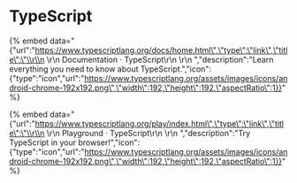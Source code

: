 # TypeScript

{% embed data="{\"url\":\"https://www.typescriptlang.org/docs/home.html\",\"type\":\"link\",\"title\":\"\\r\\n    \\r\\n      Documentation · TypeScript\\r\\n    \\r\\n  \",\"description\":\"Learn everything you need to know about TypeScript.\",\"icon\":{\"type\":\"icon\",\"url\":\"https://www.typescriptlang.org/assets/images/icons/android-chrome-192x192.png\",\"width\":192,\"height\":192,\"aspectRatio\":1}}" %}

{% embed data="{\"url\":\"https://www.typescriptlang.org/play/index.html\",\"type\":\"link\",\"title\":\"\\r\\n    \\r\\n      Playground · TypeScript\\r\\n    \\r\\n  \",\"description\":\"Try TypeScript in your browser!\",\"icon\":{\"type\":\"icon\",\"url\":\"https://www.typescriptlang.org/assets/images/icons/android-chrome-192x192.png\",\"width\":192,\"height\":192,\"aspectRatio\":1}}" %}



